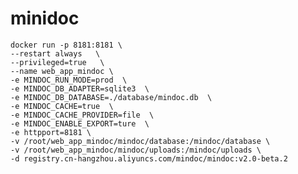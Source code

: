 # minidoc

    docker run -p 8181:8181 \
    --restart always   \
    --privileged=true   \
    --name web_app_mindoc \
    -e MINDOC_RUN_MODE=prod  \
    -e MINDOC_DB_ADAPTER=sqlite3  \
    -e MINDOC_DB_DATABASE=./database/mindoc.db  \
    -e MINDOC_CACHE=true  \
    -e MINDOC_CACHE_PROVIDER=file  \
    -e MINDOC_ENABLE_EXPORT=ture  \
    -e httpport=8181 \
    -v /root/web_app_mindoc/mindoc/database:/mindoc/database \
    -v /root/web_app_mindoc/mindoc/uploads:/mindoc/uploads \
    -d registry.cn-hangzhou.aliyuncs.com/mindoc/mindoc:v2.0-beta.2
